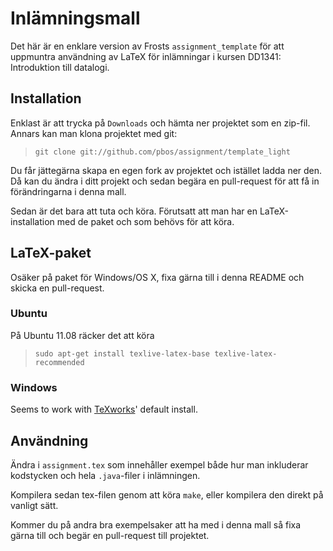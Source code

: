# Inlämningsmall

Det här är en enklare version av Frosts `assignment_template` för att uppmuntra användning av LaTeX för inlämningar i kursen DD1341: Introduktion till datalogi.

## Installation

Enklast är att trycka på `Downloads` och hämta ner projektet som en zip-fil. Annars kan man klona projektet med git:

> `git clone git://github.com/pbos/assignment/template_light`

Du får jättegärna skapa en egen fork av projektet och istället ladda ner den. Då kan du ändra i ditt projekt och sedan begära en pull-request för att få in förändringarna i denna mall.

Sedan är det bara att tuta och köra. Förutsatt att man har en LaTeX-installation med de paket och som behövs för att köra.

## LaTeX-paket

Osäker på paket för Windows/OS X, fixa gärna till i denna README och skicka en pull-request.

### Ubuntu

På Ubuntu 11.08 räcker det att köra

> `sudo apt-get install texlive-latex-base texlive-latex-recommended`

### Windows

Seems to work with [TeXworks](http://www.tug.org/texworks/)' default install.

## Användning

Ändra i `assignment.tex` som innehåller exempel både hur man inkluderar kodstycken och hela `.java`-filer i inlämningen.

Kompilera sedan tex-filen genom att köra `make`, eller kompilera den direkt på vanligt sätt.

Kommer du på andra bra exempelsaker att ha med i denna mall så fixa gärna till och begär en pull-request till projektet.
